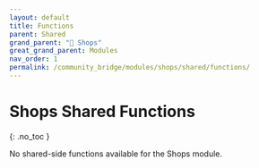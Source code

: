```yaml
---
layout: default
title: Functions
parent: Shared
grand_parent: "🛒 Shops"
great_grand_parent: Modules
nav_order: 1
permalink: /community_bridge/modules/shops/shared/functions/
---
```


# Shops Shared Functions
{: .no_toc }

No shared-side functions available for the Shops module.